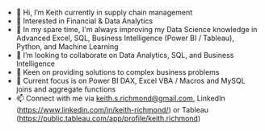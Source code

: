 - 👋   Hi, I’m Keith currently in supply chain management
- 👀   Interested in Financial & Data Analytics
- 🌱   In my spare time, I'm always improving my Data Science knowledge in Advanced Excel, SQL, Business Intelligence (Power BI / Tableau), Python, and Machine Learning 
- 💞️   I’m looking to collaborate on Data Analytics, SQL, and Business Intelligence
- 👀   Keen on providing solutions to complex business problems
- 🌱   Current focus is on Power BI DAX, Excel VBA / Macros and MySQL joins and aggregate functions
- 📫   Connect with me via keith.s.richmond@gmail.com, LinkedIn (https://www.linkedin.com/in/keith-richmond/) or Tableau (https://public.tableau.com/app/profile/keith.richmond)

<!---
krichmond19/krichmond19 is a ✨ special ✨ repository because its `README.md` (this file) appears on your GitHub profile.
You can click the Preview link to take a look at your changes.
--->
